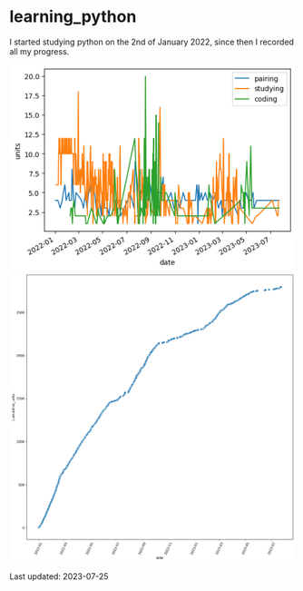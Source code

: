 # learning_python

I started studying python on the 2nd of January 2022, since then I recorded all my progress.

![graph 1](data/graphs/image_1.png)
![graph 2](data/graphs/image_2.png)

Last updated: 2023-07-25